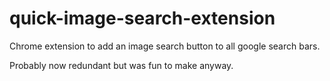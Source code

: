 # quick-image-search-extension
Chrome extension to add an image search button to all google search bars.

Probably now redundant but was fun to make anyway.
